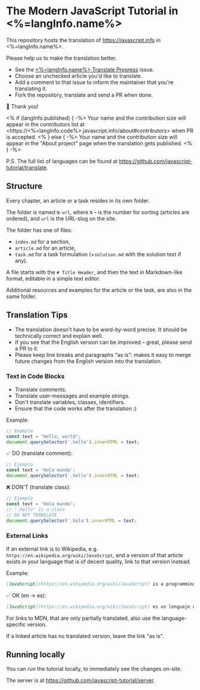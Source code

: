 # The Modern JavaScript Tutorial in <%=langInfo.name%>

This repository hosts the translation of <https://javascript.info> in <%=langInfo.name%>.

Please help us to make the translation better.

- See the [<%=langInfo.name%> Translate Progress](https://github.com/javascript-tutorial/<%=langInfo.code%>.javascript.info/issues/<%=progressIssue.number%>) issue.
- Choose an unchecked article you'd like to translate.
- Add a comment to that issue to inform the maintainer that you're translating it.
- Fork the repository, translate and send a PR when done.

🎉 Thank you!

<% if (langInfo.published) { -%>
Your name and the contribution size will appear in the contributors list at <https://<%=langInfo.code%>.javascript.info/about#contributors> when PR is accepted.
<% } else { -%>
Your name and the contribution size will appear in the "About project" page when the translation gets published.
<% } -%>

P.S. The full list of languages can be found at <https://github.com/javascript-tutorial/translate>.

## Structure

Every chapter, an article or a task resides in its own folder.

The folder is named `N-url`, where `N` – is the number for sorting (articles are ordered), and `url` is the URL-slug on the site.

The folder has one of files:

- `index.md` for a section,
- `article.md` for an article,
- `task.md` for a task formulation (+`solution.md` with the solution text if any).

A file starts with the `# Title Header`, and then the text in Markdown-like format, editable in a simple text editor. 

Additional resources and examples for the article or the task, are also in the same folder.

## Translation Tips

- The translation doesn't have to be word-by-word precise. It should be technically correct and explain well.
- If you see that the English version can be improved – great, please send a PR to it.
- Please keep line breaks and paragraphs "as is": makes it easy to merge future changes from the English version into the translation. 

### Text in Code Blocks

- Translate comments.
- Translate user-messages and example strings.
- Don't translate variables, classes, identifiers.
- Ensure that the code works after the translation :)

Example:

```js
// Example
const text = "Hello, world";
document.querySelector('.hello').innerHTML = text;
```

✅ DO (translate comment):

```js
// Ejemplo
const text = 'Hola mundo';
document.querySelector('.hello').innerHTML = text;
```

❌ DON'T (translate class):

```js
// Ejemplo
const text = 'Hola mundo';
// ".hello" is a class
// DO NOT TRANSLATE
document.querySelector('.hola').innerHTML = text;
```

### External Links

If an external link is to Wikipedia, e.g. `https://en.wikipedia.org/wiki/JavaScript`, and a version of that article exists in your language that is of decent quality, link to that version instead.

Example:

```md
[JavaScript](https://en.wikipedia.org/wiki/JavaScript) is a programming language.
```

✅ OK (en -> es):

```md
[JavaScript](https://es.wikipedia.org/wiki/JavaScript) es un lenguaje de programación.
```

For links to MDN, that are only partially translated, also use the language-specific version.

If a linked article has no translated version, leave the link "as is".


## Running locally

You can run the tutorial locally, to immediately see the changes on-site.

The server is at <https://github.com/javascript-tutorial/server>. 
